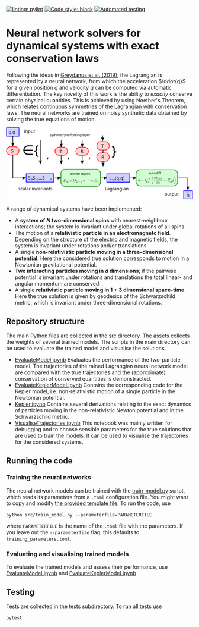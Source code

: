 [![linting: pylint](https://img.shields.io/badge/linting-pylint-yellowgreen)](https://github.com/PyCQA/pylint)
[![Code style: black](https://img.shields.io/badge/code%20style-black-000000.svg)](https://github.com/psf/black)
[![Automated testing](https://github.com/eikehmueller/mlconservation_code/actions/workflows/python-app.yml/badge.svg)](https://github.com/eikehmueller/mlconservation_code/actions/workflows/python-app.yml)

# Neural network solvers for dynamical systems with exact conservation laws
Following the ideas in [Greydanus et al. (2019)](https://arxiv.org/abs/1906.01563), the Lagrangian is represented by a neural network, from which the acceleration $\ddot{q}$ for a given position $q$ and velocity $\dot{q}$ can be computed via automatic differentiation. The key novelty of this work is the ability to *exactly* conserve certain physical quantities. This is achieved by using Noether's Theorem, which relates continuous symmetries of the Lagrangian with conservation laws. The neural networks are trained on noisy synthetic data obtained by solving the true equations of motion.

![Neural network architecture](figures/network_architecture.svg)

A range of dynamical systems have been implemented:
* A **system of $N$ two-dimensional spins** with nearest-neighbour interactions; the system is invariant under global rotations of all spins.
* The motion of a **relativistic particle in an electromagnetc field**. Depending on the structure of the electric and magnetic fields, the system is invariant under rotations and/or translations.
* A single **non-relativistic particle moving in a three-dimensional potential**. Here the considered true solution corresponds to motion in a Newtonian gravitational potential.
* **Two interacting particles moving in $d$ dimensions**; if the pairwise potential is invariant under rotations and translations the total linear- and angular momentum are conserved
* A single **relativistic particle moving in $1+3$ dimensional space-time**. Here the true solution is given by geodesics of the Schwarzschild metric, which is invariant under three-dimensional rotations.

## Repository structure
The main Python files are collected in the [src](./src) directory. The [assets](./directory) collects the weights of several trained models. The scripts in the main directory can be used to evaluate the trained model and visualise the solutions.
* [EvaluateModel.ipynb](EvaluateModel.ipynb) Evaluates the performance of the two-particle model. The trajectories of the rained Lagrangian neural network model are compared with the true trajectories and the (approximate) conservation of conserved quantities is demonstracted.
* [EvaluateKeplerModel.ipynb](EvaluateKeplerModel.ipynb) Contains the corresponding code for the Kepler model, i.e. non-relativistic motion of a single particle in the Newtonian potential.
* [Kepler.ipynb](Kepler.ipynb) Contains several derivations relating to the exact dynamics of particles moving in the non-relativistic Newton potential and in the Schwarzschild metric.
* [VisualiseTrajectories.ipynb](VisualiseTrajectories.ipynb) This notebook was mainly written for debugging and to choose sensible parameters for the true solutions that are used to train the models. It can be used to visualise the trajectories for the considered systems.

## Running the code
### Training the neural networks
The neural network models can be trained with the [train_model.py](src/train_model.py) script, which reads its parameters from a `.toml` configuration file. You might want to copy and modify [the provided template file](training_parameters_template.toml). To run the code, use

```
python src/train_model.py --parameterfile=PARAMETERFILE
```

where `PARAMETERFILE` is the name of the `.toml` file with the parameters. If you leave out the `--parameterfile` flag, this defaults to `training_parameters.toml`.

### Evaluating and visualising trained models
To evaluate the trained models and assess their performance, use [EvaluateModel.ipynb](EvaluateModel.ipynb) and [EvaluateKeplerModel.ipynb](EvaluateKeplerModel.ipynb)

## Testing
Tests are collected in the [tests subdirectory](tests). To run all tests use

```
pytest
```

